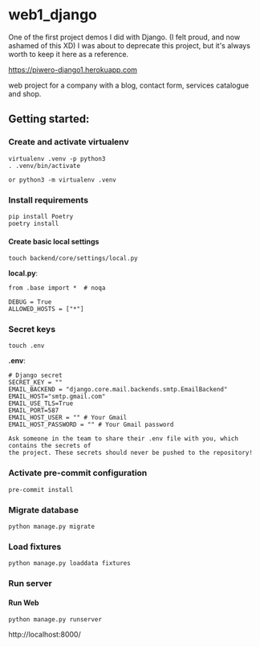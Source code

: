 # web1_django
One of the first project demos I did with Django. (I felt proud, and now ashamed of this XD)
I was about to deprecate this project, but it's always worth to keep it here as a reference.

https://piwero-django1.herokuapp.com

web project for a company with a blog, contact form, services catalogue and shop.

## Getting started:

### Create and activate virtualenv
```commandline
virtualenv .venv -p python3
. .venv/bin/activate

or python3 -m virtualenv .venv
```

### Install requirements
```commandline
pip install Poetry
poetry install
```

#### Create basic local settings
```commandline
touch backend/core/settings/local.py
```

**local.py**:
```
from .base import *  # noqa

DEBUG = True
ALLOWED_HOSTS = ["*"]

```

### Secret keys
```commandline
touch .env
```

**.env**:
```
# Django secret
SECRET_KEY = ""
EMAIL_BACKEND = "django.core.mail.backends.smtp.EmailBackend"
EMAIL_HOST="smtp.gmail.com"
EMAIL_USE_TLS=True
EMAIL_PORT=587
EMAIL_HOST_USER = "" # Your Gmail 
EMAIL_HOST_PASSWORD = "" # Your Gmail password

Ask someone in the team to share their .env file with you, which contains the secrets of
the project. These secrets should never be pushed to the repository!
```

### Activate pre-commit configuration
```commandline
pre-commit install
```

### Migrate database
```commandline
python manage.py migrate
```

### Load fixtures
```commandline
python manage.py loaddata fixtures
```

### Run server

#### Run Web
```commandline
python manage.py runserver
```

http://localhost:8000/

